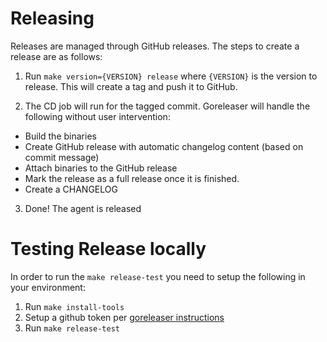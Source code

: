 # Releasing
Releases are managed through GitHub releases. The steps to create a release are as follows:

1. Run `make version={VERSION} release` where `{VERSION}` is the version to release. This will create a tag and push it to GitHub.

2. The CD job will run for the tagged commit. Goreleaser will handle the following without user intervention:
  - Build the binaries
  - Create GitHub release with automatic changelog content (based on commit message)
  - Attach binaries to the GitHub release
  - Mark the release as a full release once it is finished.
  - Create a CHANGELOG

3. Done! The agent is released

# Testing Release locally

In order to run the `make release-test` you need to setup the following in your environment:

1. Run `make install-tools`
2. Setup a github token per [goreleaser instructions](https://goreleaser.com/scm/github/#api-token)
3. Run `make release-test`
